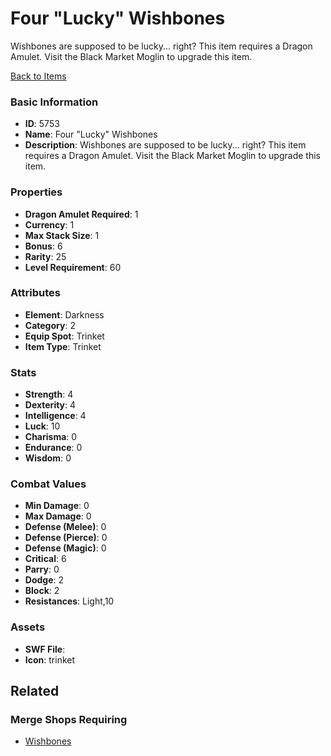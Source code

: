 # Four "Lucky" Wishbones

Wishbones are supposed to be lucky... right? This item requires a Dragon Amulet. Visit the Black Market Moglin to upgrade this item.

[Back to Items](../items.md)

### Basic Information

- **ID**: 5753
- **Name**: Four &quot;Lucky&quot; Wishbones
- **Description**: Wishbones are supposed to be lucky... right? This item requires a Dragon Amulet. Visit the Black Market Moglin to upgrade this item.

### Properties

- **Dragon Amulet Required**: 1
- **Currency**: 1
- **Max Stack Size**: 1
- **Bonus**: 6
- **Rarity**: 25
- **Level Requirement**: 60

### Attributes

- **Element**: Darkness
- **Category**: 2
- **Equip Spot**: Trinket
- **Item Type**: Trinket

### Stats

- **Strength**: 4
- **Dexterity**: 4
- **Intelligence**: 4
- **Luck**: 10
- **Charisma**: 0
- **Endurance**: 0
- **Wisdom**: 0

### Combat Values

- **Min Damage**: 0
- **Max Damage**: 0
- **Defense (Melee)**: 0
- **Defense (Pierce)**: 0
- **Defense (Magic)**: 0
- **Critical**: 6
- **Parry**: 0
- **Dodge**: 2
- **Block**: 2
- **Resistances**: Light,10

### Assets

- **SWF File**: 
- **Icon**: trinket

## Related

### Merge Shops Requiring

- [Wishbones](../merge-shops/92-wishbones.md)


